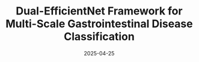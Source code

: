 ---
title: "Dual-EfficientNet Framework for Multi-Scale Gastrointestinal Disease Classification"
venue: "Korean Institute of Intelligent Systems, KIIS Spring Conference, 2025"
location: "Gumi, South Korea"
date: "2025-04-25"
presentation_type: "Oral Presentation"
---